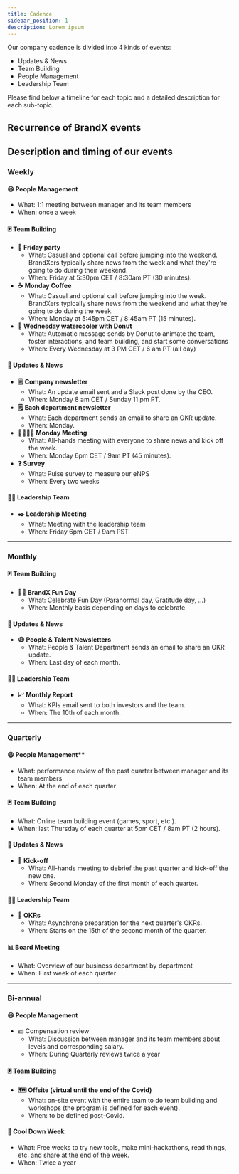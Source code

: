 ```yaml
---
title: Cadence
sidebar_position: 1
description: Lorem ipsum
---
```


Our company cadence is divided into 4 kinds of events:

- Updates & News
- Team Building
- People Management
- Leadership Team

Please find below a timeline for each topic and a detailed description for each sub-topic.

## Recurrence of BrandX events

## Description and timing of our events

### Weekly

#### 😃 People Management

- What: 1:1 meeting between manager and its team members
- When: once a week

#### 🃏 Team Building

- **🎉 Friday party**
  - What: Casual and optional call before jumping into the weekend. BrandXers typically share news from the week and what they're going to do during their weekend.
  - When: Friday at 5:30pm CET / 8:30am PT (30 minutes).
- **☕️ Monday Coffee**
  - What: Casual and optional call before jumping into the week. BrandXers typically share news from the weekend and what they're going to do during the week.
  - When: Monday at 5:45pm CET / 8:45am PT (15 minutes).
- **🍩 Wednesday watercooler with Donut**
  - What: Automatic message sends by Donut to animate the team, foster interactions, and team building, and start some conversations
  - When: Every Wednesday at 3 PM CET / 6 am PT (all day)

#### 📰 Updates & News

- **🗒️ Company newsletter**
  - What: An update email sent and a Slack post done by the CEO.
  - When: Monday 8 am CET / Sunday 11 pm PT.
- **🗒️ Each department newsletter**
  - What: Each department sends an email to share an OKR update.
  - When: Monday.
- **👨‍👩‍👧‍👦 Monday Meeting**
  - What: All-hands meeting with everyone to share news and kick off the week.
  - When: Monday 6pm CET / 9am PT (45 minutes).
- **❓ Survey**
  - What: Pulse survey to measure our eNPS
  - When: Every two weeks

#### 👷‍♂️ Leadership Team

- **✒️ Leadership Meeting**
  - What: Meeting with the leadership team
  - When: Friday 6pm CET / 9am PST

---

### Monthly

#### 🃏 Team Building

- **🤹🏽 BrandX Fun Day**
  - What: Celebrate Fun Day (Paranormal day, Gratitude day, ...)
  - When: Monthly basis depending on days to celebrate

#### 📰 Updates & News

- **😃 People & Talent Newsletters**
  - What: People & Talent Department sends an email to share an OKR update.
  - When: Last day of each month.

#### 👷‍♂️ Leadership Team

- **📈 Monthly Report**
  - What: KPIs email sent to both investors and the team.
  - When: The 10th of each month.

---

### Quarterly

#### 😃 People Management\*\*

- What: performance review of the past quarter between manager and its team members
- When: At the end of each quarter

#### 🃏 Team Building

- What: Online team building event (games, sport, etc.).
- When: last Thursday of each quarter at 5pm CET / 8am PT (2 hours).

#### 📰 Updates & News

- **🚀 Kick-off**
  - What: All-hands meeting to debrief the past quarter and kick-off the new one.
  - When: Second Monday of the first month of each quarter.

#### 👷‍♂️ Leadership Team

- **📏 OKRs**
  - What: Asynchrone preparation for the next quarter's OKRs.
  - When: Starts on the 15th of the second month of the quarter.

#### 📊 Board Meeting

- What: Overview of our business department by department
- When: First week of each quarter

---

### Bi-annual

#### 😃 People Management

- 💵 Compensation review
  - What: Discussion between manager and its team members about levels and corresponding salary.
  - When: During Quarterly reviews twice a year

#### 🃏 Team Building

- **🗺️ Offsite (virtual until the end of the Covid)**
  - What: on-site event with the entire team to do team building and workshops (the program is defined for each event).
  - When: to be defined post-Covid.

#### 🧐 Cool Down Week

- What: Free weeks to try new tools, make mini-hackathons, read things, etc. and share at the end of the week.
- When: Twice a year
